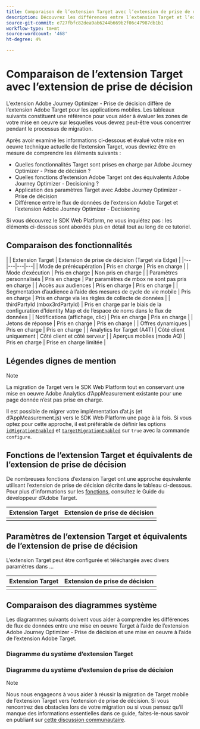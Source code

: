 ```yaml
---
title: Comparaison de l’extension Target avec l’extension de prise de décision
description: Découvrez les différences entre l’extension Target et l’extension de prise de décision, notamment les fonctionnalités, les fonctions, les paramètres et le flux de données.
source-git-commit: e727fbfc82dea9ab6244b669b2f06c47987db1b1
workflow-type: tm+mt
source-wordcount: '468'
ht-degree: 4%

---
```


# Comparaison de l’extension Target avec l’extension de prise de décision

L’extension Adobe Journey Optimizer - Prise de décision diffère de l’extension Adobe Target pour les applications mobiles. Les tableaux suivants constituent une référence pour vous aider à évaluer les zones de votre mise en oeuvre sur lesquelles vous devrez peut-être vous concentrer pendant le processus de migration.

Après avoir examiné les informations ci-dessous et évalué votre mise en oeuvre technique actuelle de l’extension Target, vous devriez être en mesure de comprendre les éléments suivants :

- Quelles fonctionnalités Target sont prises en charge par Adobe Journey Optimizer - Prise de décision ?
- Quelles fonctions d’extension Adobe Target ont des équivalents Adobe Journey Optimizer - Decisioning ?
- Application des paramètres Target avec Adobe Journey Optimizer - Prise de décision
- Différence entre le flux de données de l’extension Adobe Target et l’extension Adobe Journey Optimizer - Decisioning

Si vous découvrez le SDK Web Platform, ne vous inquiétez pas : les éléments ci-dessous sont abordés plus en détail tout au long de ce tutoriel.

## Comparaison des fonctionnalités

| | Extension Target | Extension de prise de décision (Target via Edge) |
|---|---|---|---|
| Mode de prérécupération | Pris en charge | Pris en charge |
| Mode d’exécution | Pris en charge | Non pris en charge |
| Paramètres personnalisés | Pris en charge | Par paramètres de mbox ne sont pas pris en charge |
| Accès aux audiences | Pris en charge | Pris en charge |
| Segmentation d’audience à l’aide des mesures de cycle de vie mobile | Pris en charge | Pris en charge via les règles de collecte de données |
| thirdPartyId (mbox3rdPartyId) | Pris en charge par le biais de la configuration d’Identity Map et de l’espace de noms dans le flux de données |
| Notifications (affichage, clic) | Pris en charge | Pris en charge |
| Jetons de réponse | Pris en charge | Pris en charge |
| Offres dynamiques | Pris en charge | Pris en charge |
| Analytics for Target (A4T) | Côté client uniquement | Côté client et côté serveur |
| Aperçus mobiles (mode AQ) | Pris en charge | Prise en charge limitée |



## Légendes dignes de mention

>[!NOTE]
>
>La migration de Target vers le SDK Web Platform tout en conservant une mise en oeuvre Adobe Analytics d’AppMeasurement existante pour une page donnée n’est pas prise en charge.
>
> Il est possible de migrer votre implémentation d’at.js (et d’AppMeasurement.js) vers le SDK Web Platform une page à la fois. Si vous optez pour cette approche, il est préférable de définir les options [`idMigrationEnabled`](https://experienceleague.adobe.com/docs/experience-platform/edge/fundamentals/configuring-the-sdk.html#id-migration-enabled) et [`targetMigrationEnabled`](https://experienceleague.adobe.com/docs/experience-platform/edge/fundamentals/configuring-the-sdk.html#targetMigrationEnabled) sur `true` avec la commande `configure`.

## Fonctions de l’extension Target et équivalents de l’extension de prise de décision

De nombreuses fonctions d’extension Target ont une approche équivalente utilisant l’extension de prise de décision décrite dans le tableau ci-dessous. Pour plus d’informations sur les [fonctions](https://developer.adobe.com/target/implement/client-side/atjs/atjs-functions/atjs-functions/), consultez le Guide du développeur d’Adobe Target.

| Extension Target | Extension de prise de décision |
| --- | --- | 
| |  |

## Paramètres de l’extension Target et équivalents de l’extension de prise de décision

L’extension Target peut être configurée et téléchargée avec divers paramètres dans ...

| Extension Target | Extension de prise de décision |
| --- | --- | 
| |  |


## Comparaison des diagrammes système

Les diagrammes suivants doivent vous aider à comprendre les différences de flux de données entre une mise en oeuvre Target à l’aide de l’extension Adobe Journey Optimizer - Prise de décision et une mise en oeuvre à l’aide de l’extension Adobe Target.

### Diagramme du système d’extension Target



### Diagramme du système d’extension de prise de décision




>[!NOTE]
>
>Nous nous engageons à vous aider à réussir la migration de Target mobile de l’extension Target vers l’extension de prise de décision. Si vous rencontrez des obstacles lors de votre migration ou si vous pensez qu’il manque des informations essentielles dans ce guide, faites-le-nous savoir en publiant sur [cette discussion communautaire](https://experienceleaguecommunities.adobe.com/t5/adobe-experience-platform-data/tutorial-discussion-migrate-target-from-at-js-to-web-sdk/m-p/575587#M463).
